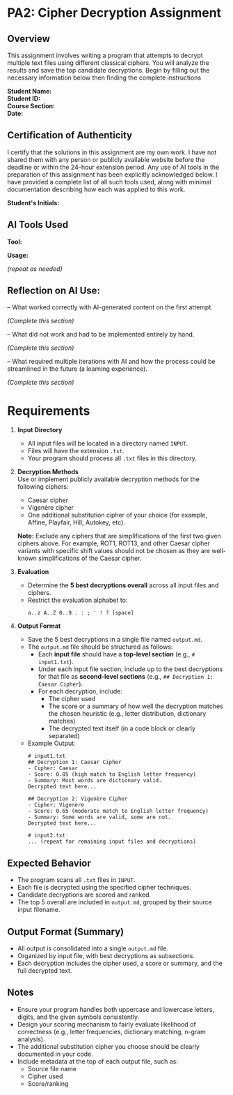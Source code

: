 # PA2: Cipher Decryption Assignment
 
## Overview
This assignment involves writing a program that attempts to decrypt multiple text files using different classical ciphers. You will analyze the results and save the top candidate decryptions. Begin by filling out the necessary information below then finding the complete instructions 

**Student Name:**   
**Student ID:**   
**Course Section:**   
**Date:**   

## Certification of Authenticity
I certify that the solutions in this assignment are my own work. I have not
shared them with any person or publicly available website before the deadline
or within the 24-hour extension period. Any use of AI tools in the preparation
of this assignment has been explicitly acknowledged below. I have provided a
complete list of all such tools used, along with minimal documentation
describing how each was applied to this work.

**Student's Initials:** 

## AI Tools Used
**Tool:**

**Usage:**

*(repeat as needed)*

## Reflection on AI Use:
 – What worked correctly with AI-generated content on the first attempt.
 
 *(Complete this section)*
 
 – What did not work and had to be implemented entirely by hand.
 
 *(Complete this section)*
 
 – What required multiple iterations with AI and how the process could be streamlined in the
future (a learning experience).

 *(Complete this section)*

# Requirements
1. **Input Directory**  
   - All input files will be located in a directory named `INPUT`.  
   - Files will have the extension `.txt`.  
   - Your program should process all `.txt` files in this directory.

2. **Decryption Methods**  
   Use or implement publicly available decryption methods for the following ciphers:
   - Caesar cipher
   - Vigenère cipher
   - One additional substitution cipher of your choice (for example, Affine, Playfair, Hill, Autokey, etc).
   
   **Note:** Exclude any ciphers that are simplifications of the first two given ciphers above. For example, ROT1, ROT13, and other Caesar cipher variants with specific shift values should not be chosen as they are well-known simplifications of the Caesar cipher.

3. **Evaluation**  
   - Determine the **5 best decryptions overall** across all input files and ciphers.  
   - Restrict the evaluation alphabet to:
     ```
     a..z A..Z 0..9 . : ; ' ! ? [space]
     ```
4. **Output Format**  
   - Save the 5 best decryptions in a single file named `output.md`.
   - The `output.md` file should be structured as follows:
     - Each **input file** should have a **top-level section** (e.g., `# input1.txt`).
     - Under each input file section, include up to the best decryptions for that file as **second-level sections** (e.g., `## Decryption 1: Caesar Cipher`).
     - For each decryption, include:
       - The cipher used
       - The score or a summary of how well the decryption matches the chosen heuristic (e.g., letter distribution, dictionary matches)
       - The decrypted text itself (in a code block or clearly separated)
   - Example Output:
     ```
     # input1.txt
     ## Decryption 1: Caesar Cipher
     - Cipher: Caesar
     - Score: 0.85 (high match to English letter frequency)
     - Summary: Most words are dictionary valid.
     Decrypted text here...
     
     ## Decryption 2: Vigenère Cipher
     - Cipher: Vigenère
     - Score: 0.65 (moderate match to English letter frequency)
     - Summary: Some words are valid, some are not.
     Decrypted text here...

     # input2.txt
     ... (repeat for remaining input files and decryptions)
     ```

## Expected Behavior
- The program scans all `.txt` files in `INPUT`.
- Each file is decrypted using the specified cipher techniques.
- Candidate decryptions are scored and ranked.
- The top 5 overall are included in `output.md`, grouped by their source input filename.

## Output Format (Summary)
- All output is consolidated into a single `output.md` file.
- Organized by input file, with best decryptions as subsections.
- Each decryption includes the cipher used, a score or summary, and the full decrypted text.

## Notes
- Ensure your program handles both uppercase and lowercase letters, digits, and the given symbols consistently.
- Design your scoring mechanism to fairly evaluate likelihood of correctness (e.g., letter frequencies, dictionary matching, n-gram analysis).
- The additional substitution cipher you choose should be clearly documented in your code.
- Include metadata at the top of each output file, such as:
  - Source file name
  - Cipher used
  - Score/ranking
